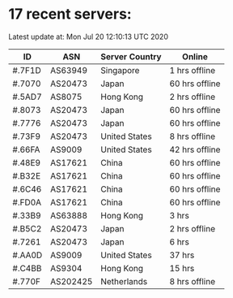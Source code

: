# 17 recent servers:

Latest update at: Mon Jul 20 12:10:13 UTC 2020

| ID | ASN | Server Country | Online |
| -- | --- | -------------- | ------ |
| #.7F1D | AS63949 | Singapore | 1 hrs offline |
| #.7070 | AS20473 | Japan | 60 hrs offline |
| #.5AD7 | AS8075 | Hong Kong | 2 hrs offline |
| #.8073 | AS20473 | Japan | 60 hrs offline |
| #.7776 | AS20473 | Japan | 60 hrs offline |
| #.73F9 | AS20473 | United States | 8 hrs offline |
| #.66FA | AS9009 | United States | 42 hrs offline |
| #.48E9 | AS17621 | China | 60 hrs offline |
| #.B32E | AS17621 | China | 60 hrs offline |
| #.6C46 | AS17621 | China | 60 hrs offline |
| #.FD0A | AS17621 | China | 60 hrs offline |
| #.33B9 | AS63888 | Hong Kong | 3 hrs |
| #.B5C2 | AS20473 | Japan | 2 hrs offline |
| #.7261 | AS20473 | Japan | 6 hrs |
| #.AA0D | AS9009 | United States | 37 hrs |
| #.C4BB | AS9304 | Hong Kong | 15 hrs |
| #.770F | AS202425 | Netherlands | 8 hrs offline |

